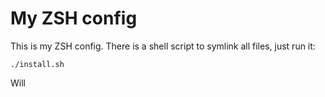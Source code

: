 My ZSH config
=============

This is my ZSH config. There is a shell script to symlink all files, just run
it:

    ./install.sh


Will
